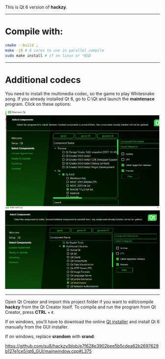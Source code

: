 This is Qt 6 version of **hackzy**. 

---

# Compile with:

```bash
cmake --build .
make -j8 # 8 cores to use in parallel compile
sudo make install # if on linux or *BSD
```

---

# Additional codecs

You need to install the multimedia codec, so the game to play Whitesnake song. If you already installed Qt 6, go to C:\Qt and launch the **maintenace** program. Click on these options:

![](media/multimedia1.png)
![](media/multimedia2.png)

---

Open Qt Creator and import this project folder if you want to edit/compile **hackzy** from the Qt Creator itself. To compile and run the program from Qt Creator, press **CTRL** + **r**.

If on windows, you'll have to download the online [Qt installer](https://www.qt.io/cs/c/?cta_guid=074ddad0-fdef-4e53-8aa8-5e8a876d6ab4&signature=AAH58kEJJxpduKtfibJ40aRNSB4V5QaI1A&pageId=12602948080&placement_guid=99d9dd4f-5681-48d2-b096-470725510d34&click=559deaff-10e4-44a7-a78c-ef8b98f3c31a&hsutk=&canon=https%3A%2F%2Fwww.qt.io%2Fdownload-open-source&portal_id=149513&redirect_url=APefjpGq5H2gLEy0rkYfu04Stc7zjmm0KqS_XaAVoOUeI1pUOzGQZgD_zg87kf-KWNMA8LagnlFie8sOAzzTMW8z48C4QlIP08Ykoqpk2QaLznoki0aaOBah-YfMzg2wugOl_TcZQF2S) and install Qt 6 manually from the GUI installer.

If on windows, replace **srandom** with **srand**:

https://github.com/su8/hackzy/blob/e7f628e3902bee5b5cdea62b2697629b127e1ce5/qt6_GUI/mainwindow.cpp#L375
